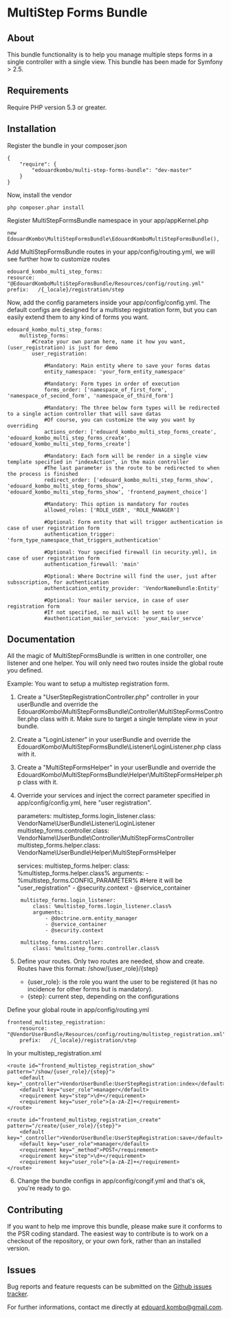 MultiStep Forms Bundle
======================

About
-----

This bundle functionality is to help you manage multiple steps forms in a single controller with a single view.
This bundle has been made for Symfony > 2.5.


Requirements
------------

Require PHP version 5.3 or greater.


Installation
------------

Register the bundle in your composer.json

    {
        "require": {
            "edouardkombo/multi-step-forms-bundle": "dev-master"
        }
    }

Now, install the vendor

    php composer.phar install


Register MultiStepFormsBundle namespace in your app/appKernel.php

    new EdouardKombo\MultiStepFormsBundle\EdouardKomboMultiStepFormsBundle(),


Add MultiStepFormsBundle routes in your app/config/routing.yml, we will see further how to customize routes

    edouard_kombo_multi_step_forms:
    resource: "@EdouardKomboMultiStepFormsBundle/Resources/config/routing.yml"
    prefix:   /{_locale}/registration/step 


Now, add the config parameters inside your app/config/config.yml.
The default configs are designed for a multistep registration form, but you can easily extend them to any kind of forms you want.

    edouard_kombo_multi_step_forms:
        multistep_forms:
            #Create your own param here, name it how you want, (user_registration) is just for demo
            user_registration:

                #Mandatory: Main entity where to save your forms datas
                entity_namespace: 'your_form_entity_namespace'
                
                #Mandatory: Form types in order of execution
                forms_order: ['namespace_of_first_form', 'namespace_of_second_form', 'namespace_of_third_form']
            
                #Mandatory: The three below form types will be redirected to a single action controller that will save datas
                #Of course, you can customize the way you want by overriding
                actions_order: ['edouard_kombo_multi_step_forms_create', 'edouard_kombo_multi_step_forms_create', 'edouard_kombo_multi_step_forms_create']
            
                #Mandatory: Each form will be render in a single view template specified in "indexAction", in the main controller
                #The last parameter is the route to be redirected to when the process is finished
                redirect_order: ['edouard_kombo_multi_step_forms_show', 'edouard_kombo_multi_step_forms_show', 'edouard_kombo_multi_step_forms_show', 'frontend_payment_choice']
                
                #Mandatory: This option is mandatory for routes
                allowed_roles: ['ROLE_USER', 'ROLE_MANAGER']
                
                #Optional: Form entity that will trigger authentication in case of user registration form
                authentication_trigger: 'form_type_namespace_that_triggers_authentication'
                
                #Optional: Your specified firewall (in security.yml), in case of user registration form
                authentication_firewall: 'main'
                
                #Optional: Where Doctrine will find the user, just after subsscription, for authentication
                authentication_entity_provider: 'VendorNameBundle:Entity'

                #Optional: Your mailer service, in case of user registration form
                #If not specified, no mail will be sent to user
                #authentication_mailer_service: 'your_mailer_servce'


Documentation
-------------

All the magic of MultiStepFormsBundle is written in one controller, one listener and one helper.
You will only need two routes inside the global route you defined.

Example: You want to setup a multistep registration form.
    
1. Create a "UserStepRegistrationController.php" controller in your userBundle and override the EdouardKombo\MultiStepFormsBundle\Controller\MultiStepFormsController.php class with it.
Make sure to target a single template view in your bundle.

2. Create a "LoginListener" in your userBundle and override the EdouardKombo\MultiStepFormsBundle\Listener\LoginListener.php class with it.

3. Create a "MultiStepFormsHelper" in your userBundle and override the EdouardKombo\MultiStepFormsBundle\Helper\MultiStepFormsHelper.php class with it. 

4. Override your services and inject the correct parameter specified in app/config/config.yml, here "user registration".

    parameters:
        multistep_forms.login_listener.class: VendorName\UserBundle\Listener\LoginListener
        multistep_forms.controller.class:     VendorName\UserBundle\Controller\MultiStepFormsController
        multistep_forms.helper.class:         VendorName\UserBundle\Helper\MultiStepFormsHelper

    services:
        multistep_forms.helper:
            class: %multistep_forms.helper.class%
            arguments:
                - %multistep_forms.CONFIG_PARAMETER% #Here it will be "user_registration"
                - @security.context
                - @service_container

        multistep_forms.login_listener:
            class: %multistep_forms.login_listener.class%
            arguments:
                - @doctrine.orm.entity_manager
                - @service_container
                - @security.context

        multistep_forms.controller:
            class: %multistep_forms.controller.class%     

5. Define your routes. Only two routes are needed, show and create. Routes have this format: /show/{user_role}/{step}
    - {user_role}: is the role you want the user to be registered (it has no incidence for other forms but is mandatory).
    - {step}: current step, depending on the configurations

Define your global route in app/config/routing.yml

    frontend_multistep_registration:
        resource: "@VendorUserBundle/Resources/config/routing/multistep_registration.xml"
        prefix:   /{_locale}/registration/step


In your multistep_registration.xml
    
    <route id="frontend_multistep_registration_show" pattern="/show/{user_role}/{step}">
        <default key="_controller">VendorUserBundle:UserStepRegistration:index</default>
        <default key="user_role">manager</default>
        <requirement key="step">\d+</requirement>
        <requirement key="user_role">[a-zA-Z]+</requirement>         
    </route> 

    <route id="frontend_multistep_registration_create" pattern="/create/{user_role}/{step}">
        <default key="_controller">VendorUserBundle:UserStepRegistration:save</default>
        <default key="user_role">manager</default>
        <requirement key="_method">POST</requirement>
        <requirement key="step">\d+</requirement>
        <requirement key="user_role">[a-zA-Z]+</requirement>        
    </route>        

 6. Change the bundle configs in app/config/congif.yml and that's ok, you're ready to go.


Contributing
-------------

If you want to help me improve this bundle, please make sure it conforms to the PSR coding standard. The easiest way to contribute is to work on a checkout of the repository, or your own fork, rather than an installed version.

Issues
------

Bug reports and feature requests can be submitted on the [Github issues tracker](https://github.com/edouardkombo/MultiStepFormsBundle/issues).

For further informations, contact me directly at edouard.kombo@gmail.com.


